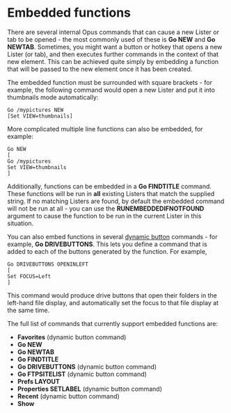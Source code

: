 # Embedded functions

There are several internal Opus commands that can cause a new Lister or tab to be opened - the most commonly used of these is **Go NEW** and **Go NEWTAB**. Sometimes, you might want a button or hotkey that opens a new Lister (or tab), and then executes further commands in the context of that new element. This can be achieved quite simply by embedding a function that will be passed to the new element once it has been created.

The embedded function must be surrounded with square brackets - for example, the following command would open a new Lister and put it into thumbnails mode automatically:

    Go /mypictures NEW
    [Set VIEW=thumbnails]

More complicated multiple line functions can also be embedded, for example:

    Go NEW
    [
    Go /mypictures
    Set VIEW=thumbnails
    ]

Additionally, functions can be embedded in a **Go FINDTITLE** command. These functions will be run in **all** existing Listers that match the supplied string. If no matching Listers are found, by default the embedded command will not be run at all - you can use the **RUNEMBEDDEDIFNOTFOUND** argument to cause the function to be run in the current Lister in this situation.

You can also embed functions in several [dynamic button](editing_the_toolbar/dynamic_buttons/README.md) commands - for example, **Go DRIVEBUTTONS**. This lets you define a command that is added to each of the buttons generated by the function. For example,

    Go DRIVEBUTTONS OPENINLEFT
    [
    Set FOCUS=Left
    ]

This command would produce drive buttons that open their folders in the left-hand file display, and automatically set the focus to that file display at the same time.

The full list of commands that currently support embedded functions are:

- **Favorites** (dynamic button command)
- **Go NEW**
- **Go NEWTAB**
- **Go FINDTITLE**
- **Go DRIVEBUTTONS** (dynamic button command)
- **Go FTPSITELIST** (dynamic button command)
- **Prefs LAYOUT**
- **Properties SETLABEL** (dynamic button command)
- **Recent** (dynamic button command)
- **Show**

 
